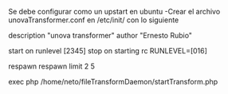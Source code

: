 Se debe configurar como un upstart en ubuntu
-Crear el archivo unovaTransformer.conf en /etc/init/ con lo siguiente


description "unova transformer"
author "Ernesto Rubio"

start on runlevel [2345]
stop on starting rc RUNLEVEL=[016]

respawn
respawn limit 2 5

exec php /home/neto/fileTransformDaemon/startTransform.php
